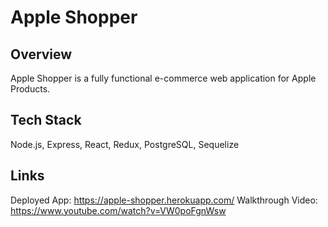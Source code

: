 # Apple Shopper

## Overview

Apple Shopper is a fully functional e-commerce web application for Apple Products.

## Tech Stack

Node.js, Express, React, Redux, PostgreSQL, Sequelize

## Links

Deployed App: https://apple-shopper.herokuapp.com/
Walkthrough Video: https://www.youtube.com/watch?v=VW0poFgnWsw
